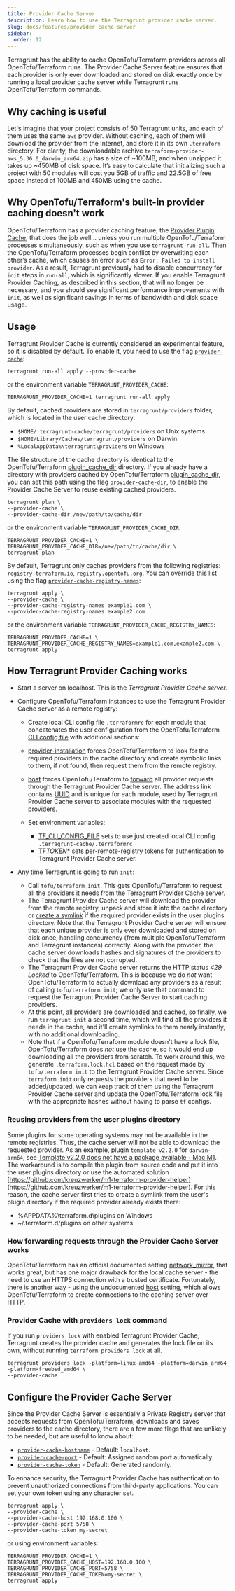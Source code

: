 ```yaml
---
title: Provider Cache Server
description: Learn how to use the Terragrunt provider cache server.
slug: docs/features/provider-cache-server
sidebar:
  order: 12
---
```


Terragrunt has the ability to cache OpenTofu/Terraform providers across all OpenTofu/Terraform runs. The Provider Cache Server feature ensures that each provider is only ever downloaded and stored on disk exactly once by running a local provider cache server while Terragrunt runs OpenTofu/Terraform commands.

## Why caching is useful

Let's imagine that your project consists of 50 Terragrunt units, and each of them uses the same `aws` provider. Without caching, each of them will download the provider from the Internet, and store it in its own `.terraform` directory. For clarity, the downloadable archive `terraform-provider-aws_5.36.0_darwin_arm64.zip` has a size of ~100MB, and when unzipped it takes up ~450MB of disk space. It’s easy to calculate that initializing such a project with 50 modules will cost you 5GB of traffic and 22.5GB of free space instead of 100MB and 450MB using the cache.

## Why OpenTofu/Terraform's built-in provider caching doesn't work

OpenTofu/Terraform has a provider caching feature, the [Provider Plugin Cache](https://opentofu.org/docs/cli/config/config-file/#provider-plugin-cache), that does the job well... unless you run multiple OpenTofu/Terraform processes simultaneously, such as when you use `terragrunt run-all`. Then the OpenTofu/Terraform processes begin conflict by overwriting each other’s cache, which causes an error such as `Error: Failed to install provider`. As a result, Terragrunt previously had to disable concurrency for `init` steps in `run-all`, which is significantly slower. If you enable Terragrunt Provider Caching, as described in this section, that will no longer be necessary, and you should see significant performance improvements with `init`, as well as significant savings in terms of bandwidth and disk space usage.

## Usage

Terragrunt Provider Cache is currently considered an experimental feature, so it is disabled by default. To enable it, you need to use the flag [`provider-cache`](https://terragrunt.gruntwork.io/docs/reference/cli-options/#provider-cache):

```shell
terragrunt run-all apply --provider-cache
```

or the environment variable `TERRAGRUNT_PROVIDER_CACHE`:

```shell
TERRAGRUNT_PROVIDER_CACHE=1 terragrunt run-all apply
```

By default, cached providers are stored in `terragrunt/providers` folder, which is located in the user cache directory:

- `$HOME/.terragrunt-cache/terragrunt/providers` on Unix systems
- `$HOME/Library/Caches/terragrunt/providers` on Darwin
- `%LocalAppData%\terragrunt\providers` on Windows

The file structure of the cache directory is identical to the OpenTofu/Terraform [plugin_cache_dir](https://opentofu.org/docs/cli/config/config-file/#provider-plugin-cache) directory. If you already have a directory with providers cached by OpenTofu/Terraform [plugin_cache_dir](https://opentofu.org/docs/cli/config/config-file/#provider-plugin-cache), you can set this path using the flag [`provider-cache-dir`](/docs/reference/cli-options/#provider-cache-dir), to enable the Provider Cache Server to reuse existing cached providers.

```shell
terragrunt plan \
--provider-cache \
--provider-cache-dir /new/path/to/cache/dir
```

or the environment variable `TERRAGRUNT_PROVIDER_CACHE_DIR`:

```shell
TERRAGRUNT_PROVIDER_CACHE=1 \
TERRAGRUNT_PROVIDER_CACHE_DIR=/new/path/to/cache/dir \
terragrunt plan
```

By default, Terragrunt only caches providers from the following registries: `registry.terraform.io`, `registry.opentofu.org`. You can override this list using the flag [`provider-cache-registry-names`](https://terragrunt.gruntwork.io/docs/reference/cli-options/#provider-cache-registry-names):

```shell
terragrunt apply \
--provider-cache \
--provider-cache-registry-names example1.com \
--provider-cache-registry-names example2.com
```

or the environment variable `TERRAGRUNT_PROVIDER_CACHE_REGISTRY_NAMES`:

```shell
TERRAGRUNT_PROVIDER_CACHE=1 \
TERRAGRUNT_PROVIDER_CACHE_REGISTRY_NAMES=example1.com,example2.com \
terragrunt apply
```

## How Terragrunt Provider Caching works

- Start a server on localhost. This is the _Terragrunt Provider Cache server_.
- Configure OpenTofu/Terraform instances to use the Terragrunt Provider Cache server as a remote registry:

  - Create local CLI config file `.terraformrc` for each module that concatenates the user configuration from the OpenTofu/Terraform [CLI config file](https://opentofu.org/docs/cli/config/config-file/) with additional sections:

  - [provider-installation](https://opentofu.org/docs/cli/config/config-file/#provider-installation) forces OpenTofu/Terraform to look for the required providers in the cache directory and create symbolic links to them, if not found, then request them from the remote registry.
  - [host](https://github.com/hashicorp/terraform/issues/28309) forces OpenTofu/Terraform to [forward](#how-forwarding-requests-through-the-provider-cache-server-works) all provider requests through the Terragrunt Provider Cache server. The address link contains [UUID](https://en.wikipedia.org/wiki/Universally_unique_identifier) and is unique for each module, used by Terragrunt Provider Cache server to associate modules with the requested providers.
  - Set environment variables:
    - [TF_CLI_CONFIG_FILE](https://opentofu.org/docs/cli/config/environment-variables/#tf_plugin_cache_dir) sets to use just created local CLI config `.terragrunt-cache/.terraformrc`
    - [TF*TOKEN*\*](https://opentofu.org/docs/cli/config/config-file/#environment-variable-credentials) sets per-remote-registry tokens for authentication to Terragrunt Provider Cache server.

- Any time Terragrunt is going to run `init`:
  - Call `tofu/terraform init`. This gets OpenTofu/Terraform to request all the providers it needs from the Terragrunt Provider Cache server.
  - The Terragrunt Provider Cache server will download the provider from the remote registry, unpack and store it into the cache directory or [create a symlink](#reusing-providers-from-the-user-plugins-directory) if the required provider exists in the user plugins directory. Note that the Terragrunt Provider Cache server will ensure that each unique provider is only ever downloaded and stored on disk once, handling concurrency (from multiple OpenTofu/Terraform and Terragrunt instances) correctly. Along with the provider, the cache server downloads hashes and signatures of the providers to check that the files are not corrupted.
  - The Terragrunt Provider Cache server returns the HTTP status _429 Locked_ to OpenTofu/Terraform. This is because we do _not_ want OpenTofu/Terraform to actually download any providers as a result of calling `tofu/terraform init`; we only use that command to request the Terragrunt Provider Cache Server to start caching providers.
  - At this point, all providers are downloaded and cached, so finally, we run `terragrunt init` a second time, which will find all the providers it needs in the cache, and it'll create symlinks to them nearly instantly, with no additional downloading.
  - Note that if a OpenTofu/Terraform module doesn't have a lock file, OpenTofu/Terraform does _not_ use the cache, so it would end up downloading all the providers from scratch. To work around this, we generate `.terraform.lock.hcl` based on the request made by `tofu/terraform init` to the Terragrunt Provider Cache server. Since `terraform init` only requests the providers that need to be added/updated, we can keep track of them using the Terragrunt Provider Cache server and update the OpenTofu/Terraform lock file with the appropriate hashes without having to parse `tf` configs.

### Reusing providers from the user plugins directory

Some plugins for some operating systems may not be available in the remote registries. Thus, the cache server will not be able to download the requested provider. As an example, plugin `template v2.2.0` for `darwin-arm64`, see [Template v2.2.0 does not have a package available - Mac M1](https://discuss.hashicorp.com/t/template-v2-2-0-does-not-have-a-package-available-mac-m1/35099). The workaround is to compile the plugin from source code and put it into the user plugins directory or use the automated solution [https://github.com/kreuzwerker/m1-terraform-provider-helper](https://github.com/kreuzwerker/m1-terraform-provider-helper). For this reason, the cache server first tries to create a symlink from the user's plugin directory if the required provider already exists there:

- %APPDATA%\terraform.d\plugins on Windows
- ~/.terraform.d/plugins on other systems

### How forwarding requests through the Provider Cache Server works

OpenTofu/Terraform has an official documented setting [network_mirror](https://developer.hashicorp.com/terraform/cli/config/config-file#network_mirror), that works great, but has one major drawback for the local cache server - the need to use an HTTPS connection with a trusted certificate. Fortunately, there is another way - using the undocumented [host](https://github.com/hashicorp/terraform/issues/28309) setting, which allows OpenTofu/Terraform to create connections to the caching server over HTTP.

### Provider Cache with `providers lock` command

If you run `providers lock` with enabled Terragrunt Provider Cache, Terragrunt creates the provider cache and generates the lock file on its own, without running `terraform providers lock` at all.

```shell
terragrunt providers lock -platform=linux_amd64 -platform=darwin_arm64 -platform=freebsd_amd64 \
--provider-cache
```

## Configure the Provider Cache Server

Since the Provider Cache Server is essentially a Private Registry server that accepts requests from OpenTofu/Terraform, downloads and saves providers to the cache directory, there are a few more flags that are unlikely to be needed, but are useful to know about:

- [`provider-cache-hostname`](https://terragrunt.gruntwork.io/docs/reference/cli-options/#provider-cache-hostname) - Default: `localhost`.
- [`provider-cache-port`](https://terragrunt.gruntwork.io/docs/reference/cli-options/#provider-cache-port) - Default: Assigned random port automatically.
- [`provider-cache-token`](https://terragrunt.gruntwork.io/docs/reference/cli-options/#provider-cache-token) - Default: Generated randomly.

To enhance security, the Terragrunt Provider Cache has authentication to prevent unauthorized connections from third-party applications. You can set your own token using any character set.

```shell
terragrunt apply \
--provider-cache \
--provider-cache-host 192.168.0.100 \
--provider-cache-port 5758 \
--provider-cache-token my-secret
```

or using environment variables:

```shell
TERRAGRUNT_PROVIDER_CACHE=1 \
TERRAGRUNT_PROVIDER_CACHE_HOST=192.168.0.100 \
TERRAGRUNT_PROVIDER_CACHE_PORT=5758 \
TERRAGRUNT_PROVIDER_CACHE_TOKEN=my-secret \
terragrunt apply
```
